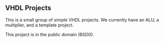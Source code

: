 ## VHDL Projects

This is a small group of simple VHDL projects. We currently have an ALU, a multiplier, and a template project.

This project is in the public domain (BSD0).

